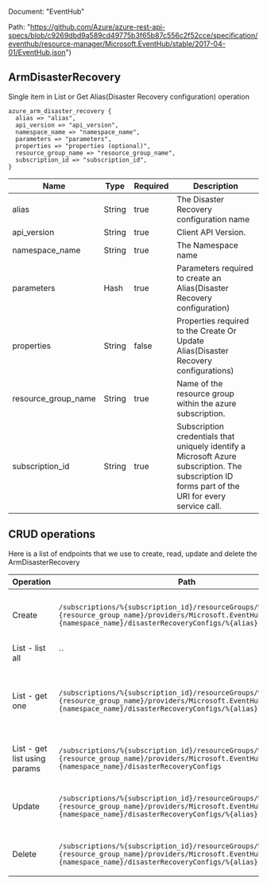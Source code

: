 Document: "EventHub"


Path: "https://github.com/Azure/azure-rest-api-specs/blob/c9269dbd9a589cd49775b3f65b87c556c2f52cce/specification/eventhub/resource-manager/Microsoft.EventHub/stable/2017-04-01/EventHub.json")

## ArmDisasterRecovery

Single item in List or Get Alias(Disaster Recovery configuration) operation

```puppet
azure_arm_disaster_recovery {
  alias => "alias",
  api_version => "api_version",
  namespace_name => "namespace_name",
  parameters => "parameters",
  properties => "properties (optional)",
  resource_group_name => "resource_group_name",
  subscription_id => "subscription_id",
}
```

| Name        | Type           | Required       | Description       |
| ------------- | ------------- | ------------- | ------------- |
|alias | String | true | The Disaster Recovery configuration name |
|api_version | String | true | Client API Version. |
|namespace_name | String | true | The Namespace name |
|parameters | Hash | true | Parameters required to create an Alias(Disaster Recovery configuration) |
|properties | String | false | Properties required to the Create Or Update Alias(Disaster Recovery configurations) |
|resource_group_name | String | true | Name of the resource group within the azure subscription. |
|subscription_id | String | true | Subscription credentials that uniquely identify a Microsoft Azure subscription. The subscription ID forms part of the URI for every service call. |



## CRUD operations

Here is a list of endpoints that we use to create, read, update and delete the ArmDisasterRecovery

| Operation | Path | Verb | Description | OperationID |
| ------------- | ------------- | ------------- | ------------- | ------------- |
|Create|`/subscriptions/%{subscription_id}/resourceGroups/%{resource_group_name}/providers/Microsoft.EventHub/namespaces/%{namespace_name}/disasterRecoveryConfigs/%{alias}`|Put|Creates or updates a new Alias(Disaster Recovery configuration)|DisasterRecoveryConfigs_CreateOrUpdate|
|List - list all|``||||
|List - get one|`/subscriptions/%{subscription_id}/resourceGroups/%{resource_group_name}/providers/Microsoft.EventHub/namespaces/%{namespace_name}/disasterRecoveryConfigs/%{alias}`|Get|Retrieves Alias(Disaster Recovery configuration) for primary or secondary namespace|DisasterRecoveryConfigs_Get|
|List - get list using params|`/subscriptions/%{subscription_id}/resourceGroups/%{resource_group_name}/providers/Microsoft.EventHub/namespaces/%{namespace_name}/disasterRecoveryConfigs`|Get|Gets all Alias(Disaster Recovery configurations)|DisasterRecoveryConfigs_List|
|Update|`/subscriptions/%{subscription_id}/resourceGroups/%{resource_group_name}/providers/Microsoft.EventHub/namespaces/%{namespace_name}/disasterRecoveryConfigs/%{alias}`|Put|Creates or updates a new Alias(Disaster Recovery configuration)|DisasterRecoveryConfigs_CreateOrUpdate|
|Delete|`/subscriptions/%{subscription_id}/resourceGroups/%{resource_group_name}/providers/Microsoft.EventHub/namespaces/%{namespace_name}/disasterRecoveryConfigs/%{alias}`|Delete|Deletes an Alias(Disaster Recovery configuration)|DisasterRecoveryConfigs_Delete|
